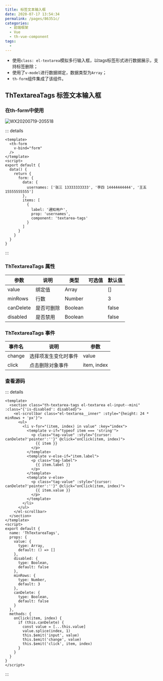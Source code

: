 ```yaml
---
title: 标签文本输入框
date: 2020-07-17 13:54:34
permalink: /pages/86351c/
categories: 
  - 前端框架
  - Vue
  - th-vue-component
tags: 
  - 
---
```



- 使用`class: el-textarea`模拟多行输入框，以tags标签形式进行数据展示，支持标签删除；
- 使用了`v-model`进行数据绑定，数据类型为`Array`；
- `th-form`组件集成了该组件。


<!-- more -->

## ThTextareaTags 标签文本输入框

### 在th-form中使用

![WX20200719-205518](/img/th-vue-component/WX20200719-205518.png)

::: details
```vue
<template>
  <th-form
    v-bind="form"
  />
</template>
<script>
export default {
  data() {
    return {
      form: {
        data: {
          usernames: ['张三 13333333333', '李四 14444444444', '王五 15555555555']
        },
        items: [
          {
            label: '通知用户',
            prop: 'usernames',
            component: 'textarea-tags'
          }
        ]
      }
    }
  }
}
```
:::

### ThTextareaTags 属性

| 参数     | 说明           | 类型    | 可选值 | 默认值                                      |
| -------- | -------------- | ------- | ------ | ------------------------------------------- |
| value     | 绑定值 | Array  |        | [] |
| minRows     | 行数 | Number  |        | 3 |
| canDelete     | 是否可删除 | Boolean  |        | false |
| disabled  | 是否禁用 | Boolean   |        | false |

### ThTextareaTags 事件

| 事件名                          | 说明                                                         | 参数                         |
| ------------------------------- | ------------------------------------------------------------ | ---------------------------- |
| change           | 选择项发生变化时事件                                         | value                         |
| click           | 点击删除对象事件                                         | item, index                         |

### 查看源码

::: details
```vue
<template>
  <section class="th-textarea-tags el-textarea el-input--mini" :class="{'is-disabled': disabled}">
    <el-scrollbar class="el-textarea__inner" :style="{height: 24 * minRows + 'px'}">
      <ul>
        <li v-for="(item, index) in value" :key="index">
          <template v-if="typeof item === 'string'">
            <p class="tag-value" :style="{cursor: canDelete?'pointer':''}" @click="onClick(item, index)">
              {{ item }}
            </p>
          </template>
          <template v-else-if="item.label">
            <p class="tag-label">
              {{ item.label }}
            </p>
          </template>
          <template v-else>
            <p class="tag-value" :style="{cursor: canDelete?'pointer':''}" @click="onClick(item, index)">
              {{ item.value }}
            </p>
          </template>
        </li>
      </ul>
    </el-scrollbar>
  </section>
</template>
<script>
export default {
  name: 'ThTextareaTags',
  props: {
    value: {
      type: Array,
      default: () => []
    },
    disabled: {
      type: Boolean,
      default: false
    },
    minRows: {
      type: Number,
      default: 3
    },
    canDelete: {
      type: Boolean,
      default: false
    }
  },
  methods: {
    onClick(item, index) {
      if (this.canDelete) {
        const value = [...this.value]
        value.splice(index, 1)
        this.$emit('input', value)
        this.$emit('change', value)
        this.$emit('click', item, index)
      }
    }
  }
}
</script>
```
:::
